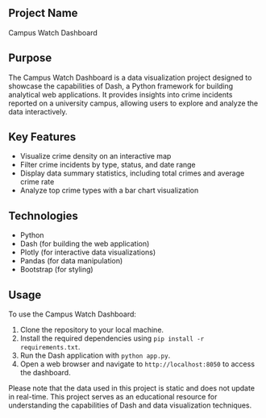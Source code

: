 ## Project Name

Campus Watch Dashboard

## Purpose

The Campus Watch Dashboard is a data visualization project designed to showcase the capabilities of Dash, a Python framework for building analytical web applications. It provides insights into crime incidents reported on a university campus, allowing users to explore and analyze the data interactively.

## Key Features

- Visualize crime density on an interactive map
- Filter crime incidents by type, status, and date range
- Display data summary statistics, including total crimes and average crime rate
- Analyze top crime types with a bar chart visualization

## Technologies

- Python
- Dash (for building the web application)
- Plotly (for interactive data visualizations)
- Pandas (for data manipulation)
- Bootstrap (for styling)

## Usage

To use the Campus Watch Dashboard:
1. Clone the repository to your local machine.
2. Install the required dependencies using `pip install -r requirements.txt`.
3. Run the Dash application with `python app.py`.
4. Open a web browser and navigate to `http://localhost:8050` to access the dashboard.

Please note that the data used in this project is static and does not update in real-time. This project serves as an educational resource for understanding the capabilities of Dash and data visualization techniques.

